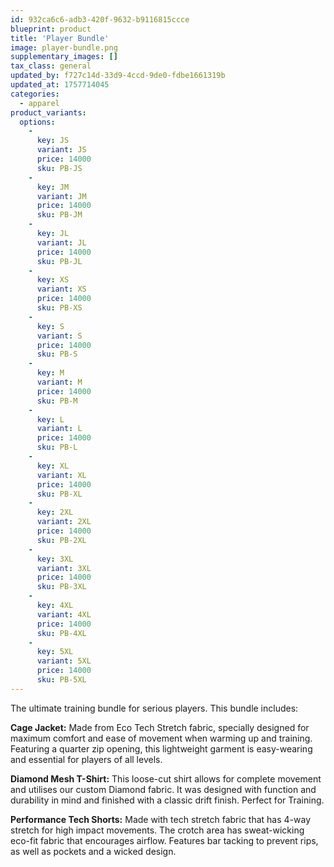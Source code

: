 ```yaml
---
id: 932ca6c6-adb3-420f-9632-b9116815ccce
blueprint: product
title: 'Player Bundle'
image: player-bundle.png
supplementary_images: []
tax_class: general
updated_by: f727c14d-33d9-4ccd-9de0-fdbe1661319b
updated_at: 1757714045
categories:
  - apparel
product_variants:
  options:
    -
      key: JS
      variant: JS
      price: 14000
      sku: PB-JS
    -
      key: JM
      variant: JM
      price: 14000
      sku: PB-JM
    -
      key: JL
      variant: JL
      price: 14000
      sku: PB-JL
    -
      key: XS
      variant: XS
      price: 14000
      sku: PB-XS
    -
      key: S
      variant: S
      price: 14000
      sku: PB-S
    -
      key: M
      variant: M
      price: 14000
      sku: PB-M
    -
      key: L
      variant: L
      price: 14000
      sku: PB-L
    -
      key: XL
      variant: XL
      price: 14000
      sku: PB-XL
    -
      key: 2XL
      variant: 2XL
      price: 14000
      sku: PB-2XL
    -
      key: 3XL
      variant: 3XL
      price: 14000
      sku: PB-3XL
    -
      key: 4XL
      variant: 4XL
      price: 14000
      sku: PB-4XL
    -
      key: 5XL
      variant: 5XL
      price: 14000
      sku: PB-5XL
---
```

The ultimate training bundle for serious players. This bundle includes:

**Cage Jacket:** Made from Eco Tech Stretch fabric, specially designed for maximum comfort and ease of movement when warming up and training. Featuring a quarter zip opening, this lightweight garment is easy-wearing and essential for players of all levels.

**Diamond Mesh T-Shirt:** This loose-cut shirt allows for complete movement and utilises our custom Diamond fabric. It was designed with function and durability in mind and finished with a classic drift finish. Perfect for Training.

**Performance Tech Shorts:** Made with tech stretch fabric that has 4-way stretch for high impact movements. The crotch area has sweat-wicking eco-fit fabric that encourages airflow. Features bar tacking to prevent rips, as well as pockets and a wicked design.
